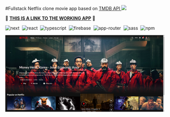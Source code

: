 #Fullstack Netflix clone movie app based on [TMDB API <img src='https://play-lh.googleusercontent.com/bBT7rPEvIr2tvzaXcoIdxeeFd8GNUbpWVl94tmiWOwrzwbjMwzDwyhNvAIl5t37u0c8' width='40px'/></h1>](https://developer.themoviedb.org/docs/getting-started "TMDB API website link")

 🚀 **[THIS IS A LINK TO THE WORKING APP](https://petnetflix.vercel.app/ "Link to my own Netfix clone website")** 🚀


![next](https://img.shields.io/badge/Next_JS-green.svg?style=flat&logo=react&logoColor=red)&nbsp;
![react](https://img.shields.io/badge/React_JS-blue.svg?style=flat&logo=react&logoColor=white)&nbsp;
![typescript](https://img.shields.io/badge/typescript-%231572B6.svg?style=flat&logo=typescript&logoColor=white)&nbsp;
![firebase](https://img.shields.io/badge/firebase-%23323330?style=flat&logo=Firebase&logoColor=#FFCA28)&nbsp;
![app-router](https://img.shields.io/badge/app_router-CA4245?style=flat&logo=react-router&logoColor=white)&nbsp;
![sass](https://img.shields.io/badge/SASS-hotpink.svg?style=flat&logo=sass&logoColor=white)&nbsp;
![npm](https://img.shields.io/badge/NPM-%23323330.svg?style=flat&logo=npm&logoColor=white)&nbsp;

![app screenshot](./public/app_screenshot.png)

